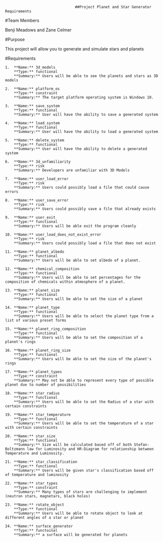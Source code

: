                                     ##Project Planet and Star Generator Requirements
                                           
#Team Members

Benji Meadows and Zane Celmer

#Purpose

This project will allow you to generate and simulate stars and planets

#Requirements
    
    1.  **Name:** 3d_models
        **Type:** functional
        **Summary:** Users will be able to see the planets and stars as 3D models
       
    2.  **Name:** platform_os
        **Type:** constraint
        **Summary:** The target platform operating system is Windows 10.
       
    3.  **Name:** save_system
        **Type:** functional
        **Summary:** User will have the ability to save a generated system
       
    4.  **Name:** load_system
        **Type:** functional
        **Summary:** User will have the ability to load a generated system
       
    5.  **Name:** delete_system
        **Type:** functional
        **Summary:** User will have the ability to delete a generated system
       
    6.  **Name:** 3d_unfamiliarity
        **Type:** risk
        **Summary:** Developers are unfamiliar with 3D Models
       
    7.  **Name:** user_load_error
        **Type:** risk
        **Summary:** Users could possibly load a file that could cause errors
       
    8.  **Name:** user_save_error
        **Type:** risk
        **Summary:** Users could possibly save a file that already exists
       
    9.  **Name:** user_exit
        **Type:** functional
        **Summary:** Users will be able exit the program cleanly
       
    10. **Name:** user_load_does_not_exist_error
        **Type:** risk
        **Summary:** Users could possibly load a file that does not exist

    11. **Name:** planet_albedo
        **Type:** functional
        **Summary:** Users will be able to set albedo of a planet.
        
    12. **Name:** chemical_composition
        **Type:** functional
        **Summary:** Users will be able to set percentages for the composition of chemicals within atmosphere of a planet.
        
    13. **Name:** planet_size
        **Type:** functional
        **Summary:** Users will be able to set the size of a planet
        
    14. **Name:** planet_type
        **Type:** functional
        **Summary:** Users will be able to select the planet type from a list of various preset forms
        
    15. **Name:** planet_ring_composition
        **Type:** functional
        **Summary:** Users will be able to set the composition of a planet's rings
        
    16. **Name:** planet_ring_size
        **Type:** functional
        **Summary:** Users will be able to set the size of the planet's rings
        
    17. **Name:** planet_types
        **Type:** constraint
        **Summary:** May not be able to represent every type of possible planet due to number of possibilities
        
    18. **Name:** star_radius
        **Type:** functional
        **Summary:** Users will be able to set the Radius of a star with certain constraints
        
    19. **Name:** star_temperature
        **Type:** functional
        **Summary:** Users will be able to set the temperature of a star with certain constraints
        
    20. **Name:** star_size
        **Type:** functional
        **Summary:** Size will be calculated based off of both Stefan-Boltzmann law for Luminosity and HR-Diagram for relationship between Temperature and Luminosity.
        
    21. **Name:** star_classification
        **Type:** functional
        **Summary:** Users will be given star's classification based off of temperature and luminosity
        
    22. **Name:** star_types
        **Type:** constraint
        **Summary:** Many types of stars are challenging to implement (neutron stars, magnetars, black holes)
        
    23. **Name:** rotate_object
        **Type:** functional
        **Summary:** Users will be able to rotate object to look at different angles of a star or planet
        
    24. **Name:** surface_generator
        **Type:** functoinal
        **Summary:** a surface will be generated for planets
